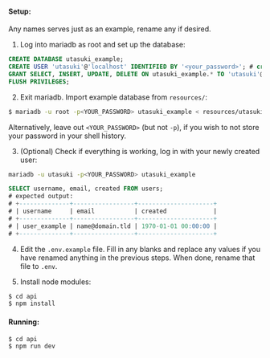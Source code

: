 #### Setup:

Any names serves just as an example, rename any if desired.

1. Log into mariadb as root and set up the database:

```sql
CREATE DATABASE utasuki_example;
CREATE USER 'utasuki'@'localhost' IDENTIFIED BY '<your_password>'; # create a user that the api will use
GRANT SELECT, INSERT, UPDATE, DELETE ON utasuki_example.* TO 'utasuki'@'localhost';
FLUSH PRIVILEGES;
```

2. Exit mariadb. Import example database from `resources/`:

```bash
$ mariadb -u root -p<YOUR_PASSWORD> utasuki_example < resources/utasuki_example.sql
```
Alternatively, leave out `<YOUR_PASSWORD>` (but not `-p`), if you wish to not store your password in your shell history.

3. (Optional) Check if everything is working, log in with your newly created user:
```bash
mariadb -u utasuki -p<YOUR_PASSWORD> utasuki_example
```
```sql
SELECT username, email, created FROM users;
# expected output:
# +--------------+-----------------+---------------------+
# | username     | email           | created             |
# +--------------+-----------------+---------------------+
# | user_example | name@domain.tld | 1970-01-01 00:00:00 |
# +--------------+-----------------+---------------------+
```

4. Edit the `.env.example` file. Fill in any blanks and replace any values if you have renamed anything in the previous steps. When done, rename that file to `.env`.

5. Install node modules:
```bash
$ cd api
$ npm install
```

#### Running:

```bash
$ cd api
$ npm run dev
```
